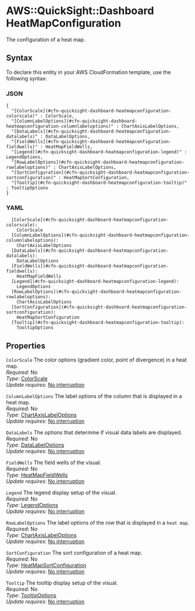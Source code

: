 # AWS::QuickSight::Dashboard HeatMapConfiguration<a name="aws-properties-quicksight-dashboard-heatmapconfiguration"></a>

The configuration of a heat map\.

## Syntax<a name="aws-properties-quicksight-dashboard-heatmapconfiguration-syntax"></a>

To declare this entity in your AWS CloudFormation template, use the following syntax:

### JSON<a name="aws-properties-quicksight-dashboard-heatmapconfiguration-syntax.json"></a>

```
{
  "[ColorScale](#cfn-quicksight-dashboard-heatmapconfiguration-colorscale)" : ColorScale,
  "[ColumnLabelOptions](#cfn-quicksight-dashboard-heatmapconfiguration-columnlabeloptions)" : ChartAxisLabelOptions,
  "[DataLabels](#cfn-quicksight-dashboard-heatmapconfiguration-datalabels)" : DataLabelOptions,
  "[FieldWells](#cfn-quicksight-dashboard-heatmapconfiguration-fieldwells)" : HeatMapFieldWells,
  "[Legend](#cfn-quicksight-dashboard-heatmapconfiguration-legend)" : LegendOptions,
  "[RowLabelOptions](#cfn-quicksight-dashboard-heatmapconfiguration-rowlabeloptions)" : ChartAxisLabelOptions,
  "[SortConfiguration](#cfn-quicksight-dashboard-heatmapconfiguration-sortconfiguration)" : HeatMapSortConfiguration,
  "[Tooltip](#cfn-quicksight-dashboard-heatmapconfiguration-tooltip)" : TooltipOptions
}
```

### YAML<a name="aws-properties-quicksight-dashboard-heatmapconfiguration-syntax.yaml"></a>

```
  [ColorScale](#cfn-quicksight-dashboard-heatmapconfiguration-colorscale):
    ColorScale
  [ColumnLabelOptions](#cfn-quicksight-dashboard-heatmapconfiguration-columnlabeloptions):
    ChartAxisLabelOptions
  [DataLabels](#cfn-quicksight-dashboard-heatmapconfiguration-datalabels):
    DataLabelOptions
  [FieldWells](#cfn-quicksight-dashboard-heatmapconfiguration-fieldwells):
    HeatMapFieldWells
  [Legend](#cfn-quicksight-dashboard-heatmapconfiguration-legend):
    LegendOptions
  [RowLabelOptions](#cfn-quicksight-dashboard-heatmapconfiguration-rowlabeloptions):
    ChartAxisLabelOptions
  [SortConfiguration](#cfn-quicksight-dashboard-heatmapconfiguration-sortconfiguration):
    HeatMapSortConfiguration
  [Tooltip](#cfn-quicksight-dashboard-heatmapconfiguration-tooltip):
    TooltipOptions
```

## Properties<a name="aws-properties-quicksight-dashboard-heatmapconfiguration-properties"></a>

`ColorScale` <a name="cfn-quicksight-dashboard-heatmapconfiguration-colorscale"></a>
The color options \(gradient color, point of divergence\) in a heat map\.  
_Required_: No  
_Type_: [ColorScale](aws-properties-quicksight-dashboard-colorscale.md)  
_Update requires_: [No interruption](https://docs.aws.amazon.com/AWSCloudFormation/latest/UserGuide/using-cfn-updating-stacks-update-behaviors.html#update-no-interrupt)

`ColumnLabelOptions` <a name="cfn-quicksight-dashboard-heatmapconfiguration-columnlabeloptions"></a>
The label options of the column that is displayed in a heat map\.  
_Required_: No  
_Type_: [ChartAxisLabelOptions](aws-properties-quicksight-dashboard-chartaxislabeloptions.md)  
_Update requires_: [No interruption](https://docs.aws.amazon.com/AWSCloudFormation/latest/UserGuide/using-cfn-updating-stacks-update-behaviors.html#update-no-interrupt)

`DataLabels` <a name="cfn-quicksight-dashboard-heatmapconfiguration-datalabels"></a>
The options that determine if visual data labels are displayed\.  
_Required_: No  
_Type_: [DataLabelOptions](aws-properties-quicksight-dashboard-datalabeloptions.md)  
_Update requires_: [No interruption](https://docs.aws.amazon.com/AWSCloudFormation/latest/UserGuide/using-cfn-updating-stacks-update-behaviors.html#update-no-interrupt)

`FieldWells` <a name="cfn-quicksight-dashboard-heatmapconfiguration-fieldwells"></a>
The field wells of the visual\.  
_Required_: No  
_Type_: [HeatMapFieldWells](aws-properties-quicksight-dashboard-heatmapfieldwells.md)  
_Update requires_: [No interruption](https://docs.aws.amazon.com/AWSCloudFormation/latest/UserGuide/using-cfn-updating-stacks-update-behaviors.html#update-no-interrupt)

`Legend` <a name="cfn-quicksight-dashboard-heatmapconfiguration-legend"></a>
The legend display setup of the visual\.  
_Required_: No  
_Type_: [LegendOptions](aws-properties-quicksight-dashboard-legendoptions.md)  
_Update requires_: [No interruption](https://docs.aws.amazon.com/AWSCloudFormation/latest/UserGuide/using-cfn-updating-stacks-update-behaviors.html#update-no-interrupt)

`RowLabelOptions` <a name="cfn-quicksight-dashboard-heatmapconfiguration-rowlabeloptions"></a>
The label options of the row that is displayed in a `heat map`\.  
_Required_: No  
_Type_: [ChartAxisLabelOptions](aws-properties-quicksight-dashboard-chartaxislabeloptions.md)  
_Update requires_: [No interruption](https://docs.aws.amazon.com/AWSCloudFormation/latest/UserGuide/using-cfn-updating-stacks-update-behaviors.html#update-no-interrupt)

`SortConfiguration` <a name="cfn-quicksight-dashboard-heatmapconfiguration-sortconfiguration"></a>
The sort configuration of a heat map\.  
_Required_: No  
_Type_: [HeatMapSortConfiguration](aws-properties-quicksight-dashboard-heatmapsortconfiguration.md)  
_Update requires_: [No interruption](https://docs.aws.amazon.com/AWSCloudFormation/latest/UserGuide/using-cfn-updating-stacks-update-behaviors.html#update-no-interrupt)

`Tooltip` <a name="cfn-quicksight-dashboard-heatmapconfiguration-tooltip"></a>
The tooltip display setup of the visual\.  
_Required_: No  
_Type_: [TooltipOptions](aws-properties-quicksight-dashboard-tooltipoptions.md)  
_Update requires_: [No interruption](https://docs.aws.amazon.com/AWSCloudFormation/latest/UserGuide/using-cfn-updating-stacks-update-behaviors.html#update-no-interrupt)
